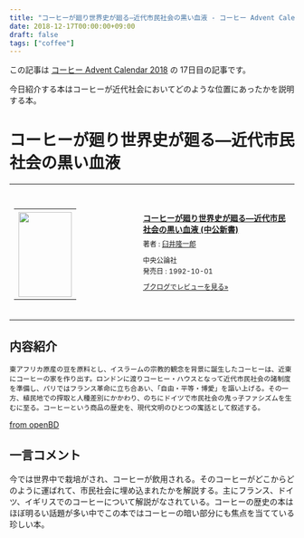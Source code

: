 ```yaml
---
title: "コーヒーが廻り世界史が廻る―近代市民社会の黒い血液 - コーヒー Advent Calendar 2018 17日目"
date: 2018-12-17T00:00:00+09:00
draft: false
tags: ["coffee"]
---
```


この記事は [コーヒー Advent Calendar 2018](https://adventar.org/calendars/3204) の 17日目の記事です。

今日紹介する本はコーヒーが近代社会においてどのような位置にあったかを説明する本。

# コーヒーが廻り世界史が廻る―近代市民社会の黒い血液

<div class="booklog_html"><table><tr><td class="booklog_html_image"><div style="background:url(https://booklog.jp/common/buildhtml/wood/images/top.gif) no-repeat right;width:200px;height:25px;"></div><table cellpadding="0" cellspacing="0" border="0" width="200"><tr><td background="https://booklog.jp/common/buildhtml/wood/images/main.gif" height="160" style="vertical-align:bottom;text-align:center;line-height:0;"><a href="https://www.amazon.co.jp/%E3%82%B3%E3%83%BC%E3%83%92%E3%83%BC%E3%81%8C%E5%BB%BB%E3%82%8A%E4%B8%96%E7%95%8C%E5%8F%B2%E3%81%8C%E5%BB%BB%E3%82%8B%E2%80%95%E8%BF%91%E4%BB%A3%E5%B8%82%E6%B0%91%E7%A4%BE%E4%BC%9A%E3%81%AE%E9%BB%92%E3%81%84%E8%A1%80%E6%B6%B2-%E4%B8%AD%E5%85%AC%E6%96%B0%E6%9B%B8-%E8%87%BC%E4%BA%95-%E9%9A%86%E4%B8%80%E9%83%8E/dp/4121010957?SubscriptionId=0AVSM5SVKRWTFMG7ZR82&tag=gennei-22&linkCode=xm2&camp=2025&creative=165953&creativeASIN=4121010957" target="_blank"><img src="https://images-fe.ssl-images-amazon.com/images/I/417LTnuGzML._SL160_.jpg" width="94" height="150" style="border:0;border-radius:0;" /></a></td></tr></table><div style="background:url(https://booklog.jp/common/buildhtml/wood/images/bottom.gif) no-repeat;width:200px;height:15px;"></div></td><td class="booklog_html_info" style="padding-left:20px;"><div class="booklog_html_title" style="margin-bottom:10px;font-size:14px;font-weight:bold;"><a href="https://www.amazon.co.jp/%E3%82%B3%E3%83%BC%E3%83%92%E3%83%BC%E3%81%8C%E5%BB%BB%E3%82%8A%E4%B8%96%E7%95%8C%E5%8F%B2%E3%81%8C%E5%BB%BB%E3%82%8B%E2%80%95%E8%BF%91%E4%BB%A3%E5%B8%82%E6%B0%91%E7%A4%BE%E4%BC%9A%E3%81%AE%E9%BB%92%E3%81%84%E8%A1%80%E6%B6%B2-%E4%B8%AD%E5%85%AC%E6%96%B0%E6%9B%B8-%E8%87%BC%E4%BA%95-%E9%9A%86%E4%B8%80%E9%83%8E/dp/4121010957?SubscriptionId=0AVSM5SVKRWTFMG7ZR82&tag=gennei-22&linkCode=xm2&camp=2025&creative=165953&creativeASIN=4121010957" target="_blank">コーヒーが廻り世界史が廻る―近代市民社会の黒い血液 (中公新書)</a></div><div style="margin-bottom:10px;"><div class="booklog_html_author" style="margin-bottom:15px;font-size:12px;line-height:1.2em">著者 : <a href="https://booklog.jp/author/%E8%87%BC%E4%BA%95%E9%9A%86%E4%B8%80%E9%83%8E" target="_blank">臼井隆一郎</a></div><div class="booklog_html_manufacturer" style="margin-bottom:5px;font-size:12px;line-height:1.2em">中央公論社</div><div class="booklog_html_release" style="font-size:12px;line-height:1.2em">発売日 : 1992-10-01</div></div><div class="booklog_html_link_amazon"><a href="https://booklog.jp/item/1/4121010957" style="font-size:12px;" target="_blank">ブクログでレビューを見る»</a></div></td></tr></table></div>

## 内容紹介

```
東アフリカ原産の豆を原料とし、イスラームの宗教的観念を背景に誕生したコーヒーは、近東にコーヒーの家を作り出す。ロンドンに渡りコーヒー・ハウスとなって近代市民社会の諸制度を準備し、パリではフランス革命に立ち合あい、「自由・平等・博愛」を謳い上げる。その一方、植民地での搾取と人種差別にかかわり、のちにドイツで市民社会の鬼っ子ファシズムを生むに至る。コーヒーという商品の歴史を、現代文明のひとつの寓話として叙述する。
```
[from openBD](https://api.openbd.jp/v1/get?isbn=9784121010957)

## 一言コメント
今では世界中で栽培がされ、コーヒーが飲用される。そのコーヒーがどこからどのように運ばれて、市民社会に埋め込まれたかを解説する。主にフランス、ドイツ、イギリスでのコーヒーについて解説がなされている。コーヒーの歴史の本はほぼ明るい話題が多い中でこの本ではコーヒーの暗い部分にも焦点を当てている珍しい本。